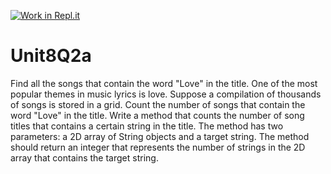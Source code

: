 [![Work in Repl.it](https://classroom.github.com/assets/work-in-replit-14baed9a392b3a25080506f3b7b6d57f295ec2978f6f33ec97e36a161684cbe9.svg)](https://classroom.github.com/online_ide?assignment_repo_id=4683743&assignment_repo_type=AssignmentRepo)
# Unit8Q2a

Find all the songs that contain the word "Love" in the title. One of the most popular themes in music lyrics is love. Suppose a compilation of thousands of songs is stored in a grid. Count the number of songs that contain the word "Love" in the title. Write a method that counts the number of song titles that contains a certain string in the title. The method has two parameters: a 2D array of String objects and a target string. The method should return an integer that represents the number of strings in the 2D array that contains the target string.

